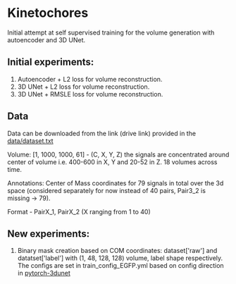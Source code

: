 # Kinetochores

Initial attempt at self supervised training for the volume generation with autoencoder and 3D UNet.

## Initial experiments:
1. Autoencoder + L2 loss for volume reconstruction.
2. 3D UNet + L2 loss for volume reconstruction.
3. 3D UNet + RMSLE loss for volume reconstruction.

## Data
Data can be downloaded from the link (drive link) provided in the [data/dataset.txt](https://github.com/kreshuklab/Kinetochores/blob/master/data/dataset.txt)

Volume: \[1, 1000, 1000, 61\] - (C, X, Y, Z) the signals are concentrated around center of volume i.e. 400-600 in X, Y and 20-52 in Z. 18 volumes across time.

Annotations: Center of Mass coordinates for 79 signals in total over the 3d space (considered separately for now instead of 40 pairs, Pair3_2 is missing -> 79).

Format - PairX\_1, PairX\_2 (X ranging from 1 to 40)

## New experiments:
1. Binary mask creation based on COM coordinates: dataset['raw'] and datatset['label'] with (1, 48, 128, 128) volume, label shape respectively. The configs are set in train\_config\_EGFP.yml
based on config direction in [pytorch-3dunet](https://github.com/wolny/pytorch-3dunet)



